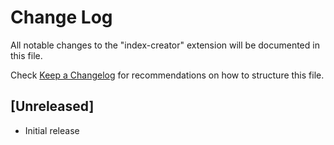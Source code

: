 # Change Log

All notable changes to the "index-creator" extension will be documented in this file.

Check [Keep a Changelog](http://keepachangelog.com/) for recommendations on how to structure this file.

## [Unreleased]

- Initial release